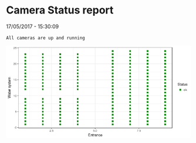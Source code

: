 Camera Status report
================
17/05/2017 - 15:30:09

    All cameras are up and running

![](camreport_files/figure-markdown_github/unnamed-chunk-2-1.png)
